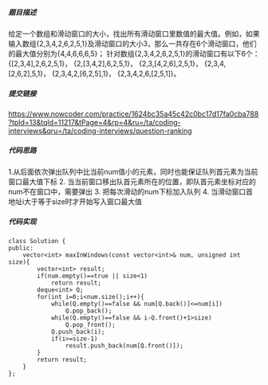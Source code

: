 ##### 题目描述
给定一个数组和滑动窗口的大小，找出所有滑动窗口里数值的最大值。例如，如果输入数组{2,3,4,2,6,2,5,1}及滑动窗口的大小3，那么一共存在6个滑动窗口，他们的最大值分别为{4,4,6,6,6,5}； 针对数组{2,3,4,2,6,2,5,1}的滑动窗口有以下6个： {[2,3,4],2,6,2,5,1}， {2,[3,4,2],6,2,5,1}， {2,3,[4,2,6],2,5,1}， {2,3,4,[2,6,2],5,1}， {2,3,4,2,[6,2,5],1}， {2,3,4,2,6,[2,5,1]}。


##### 提交链接

https://www.nowcoder.com/practice/1624bc35a45c42c0bc17d17fa0cba788?tpId=13&tqId=11217&tPage=4&rp=4&ru=/ta/coding-interviews&qru=/ta/coding-interviews/question-ranking


##### 代码思路
1.从后面依次弹出队列中比当前num值小的元素，同时也能保证队列首元素为当前窗口最大值下标
2. 当当前窗口移出队首元素所在的位置，即队首元素坐标对应的num不在窗口中，需要弹出
3. 把每次滑动的num下标加入队列
4. 当滑动窗口首地址i大于等于size时才开始写入窗口最大值



##### 代码实现

```
class Solution {
public:
    vector<int> maxInWindows(const vector<int>& num, unsigned int size){
        vector<int> result;
        if(num.empty()==true || size<1)
            return result;
        deque<int> Q;
        for(int i=0;i<num.size();i++){
            while(Q.empty()==false && num[Q.back()]<=num[i])
                Q.pop_back();
            while(Q.empty()==false && i-Q.front()+1>size)
                Q.pop_front();
            Q.push_back(i);
            if(i>=size-1)
                result.push_back(num[Q.front()]);
        }
        return result;
    }
};


```
